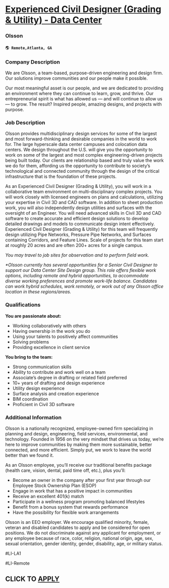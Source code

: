 # [Experienced Civil Designer (Grading & Utility) - Data Center](https://www.remotewlb.com/apply/experienced-civil-designer-grading-utility-data-center-117704)  
### Olsson  
#### `🌎 Remote,Atlanta, GA`  

### **Company Description**

We are Olsson, a team-based, purpose-driven engineering and design firm. Our solutions improve communities and our people make it possible.

Our most meaningful asset is our people, and we are dedicated to providing an environment where they can continue to learn, grow, and thrive. Our entrepreneurial spirit is what has allowed us — and will continue to allow us — to grow. The result? Inspired people, amazing designs, and projects with purpose.

###  **Job Description**

Olsson provides multidisciplinary design services for some of the largest and most forward-thinking and desirable companies in the world to work for. The large hyperscale data center campuses and colocation data centers. We design throughout the U.S. will give you the opportunity to work on some of the largest and most complex engineering-driven projects being built today. Our clients are relationship based and truly value the work we do for them, affording us the opportunity to contribute to society’s technological and connected community through the design of the critical infrastructure that is the foundation of these projects.

As an Experienced Civil Designer (Grading & Utility), you will work in a collaborative team environment on multi-disciplinary complex projects. You will work closely with licensed engineers on plans and calculations, utilizing your expertise in Civil 3D and CAD software. In addition to sheet production work, you will also independently design utilities and surfaces with the oversight of an Engineer. You will need advanced skills in Civil 3D and CAD software to create accurate and efficient design solutions to develop detailed drawings and models to communicate design intent effectively. Experienced Civil Designer (Grading & Utility) for this team will frequently design utilizing Pipe Networks, Pressure Pipe Networks, and Surfaces containing Corridors, and Feature Lines. Scale of projects for this team start at roughly 20 acres and are often 200+ acres for a single campus.

_You may travel to job sites for observation and to perform field work._

 _*Olsson currently has several opportunities for a Senior Civil Designer to support our Data Center Site Design group. This role offers flexible work options, including remote and hybrid opportunities, to accommodate diverse working preferences and promote work-life balance. Candidates can work hybrid schedules, work remotely, or work out of any Olsson office location in these regions/areas._

###  **Qualifications**

 **You are passionate about:**

  * Working collaboratively with others
  * Having ownership in the work you do
  * Using your talents to positively affect communities
  * Solving problems
  * Providing excellence in client service

 **You bring to the team:**

  * Strong communication skills
  * Ability to contribute and work well on a team
  * Associate’s degree in drafting or related field preferred
  * 10+ years of drafting and design experience
  * Utility design experience 
  * Surface analysis and creation experience 
  * BIM coordination
  * Proficient in Civil 3D software

###  **Additional Information**

Olsson is a nationally recognized, employee-owned firm specializing in planning and design, engineering, field services, environmental, and technology. Founded in 1956 on the very mindset that drives us today, we’re here to improve communities by making them more sustainable, better connected, and more efficient. Simply put, we work to leave the world better than we found it.

As an Olsson employee, you’ll receive our traditional benefits package (health care, vision, dental, paid time off, etc.), plus you’ll:

  * Become an owner in the company after your first year through our Employee Stock Ownership Plan (ESOP)
  * Engage in work that has a positive impact in communities
  * Receive an excellent 401(k) match
  * Participate in a wellness program promoting balanced lifestyles
  * Benefit from a bonus system that rewards performance
  * Have the possibility for flexible work arrangements

Olsson is an EEO employer. We encourage qualified minority, female, veteran and disabled candidates to apply and be considered for open positions. We do not discriminate against any applicant for employment, or any employee because of race, color, religion, national origin, age, sex, sexual orientation, gender identity, gender, disability, age, or military status.

#LI-LA1

#LI-Remote

  
## CLICK TO [APPLY](https://www.remotewlb.com/apply/experienced-civil-designer-grading-utility-data-center-117704)

